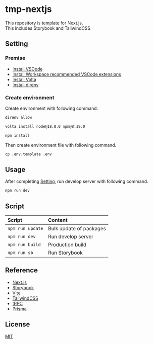 # tmp-nextjs

This repository is template for Next.js.  
This includes Storybook and TailwindCSS.  

<h2 id="setting">Setting</h2>

<h3>Premise</h3>

- [Install VSCode](https://azure.microsoft.com/ja-jp/products/visual-studio-code/)
- [Install Workspace recommended VSCode extensions](https://code.visualstudio.com/docs/editor/extension-marketplace#_workspace-recommended-extensions)
- [Install Volta](https://docs.volta.sh/guide/getting-started)
- [Install direnv](https://github.com/direnv/direnv)

<h3>Create environment</h3>

Create environment with following command.  

```zsh
direnv allow

volta install node@18.8.0 npm@8.19.0

npm install
```

Then create environment file with following command.  

```zsh
cp .env.template .env
```

## Usage

After completing [Setting](./README.md#setting), run develop server with following command.  

```zsh
npm run dev
```

## Script

| Script | Content |
|:-------|:--------|
| `npm run update`| Bulk update of packages |
| `npm run dev` | Run develop server |
| `npm run build` | Production build |
| `npm run sb` | Run Storybook |

## Reference

- [Next.js](https://nextjs.org/)
- [Storybook](https://storybook.js.org/)
- [Vite](https://ja.vitejs.dev/)
- [TailwindCSS](https://tailwindui.com/)
- [tRPC](https://trpc.io/)
- [Prisma](https://www.prisma.io/)

## License

[MIT](https://opensource.org/licenses/MIT)
